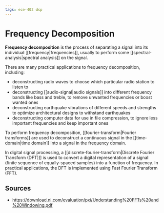 ```yaml
---
tags: ece-402 dsp
---
```


# Frequency Decomposition

**Frequency decomposition** is the process of separating a signal into its individual [[frequency|frequencies]], usually to perform some [[spectral-analysis|spectral analysis]] on the signal.

There are many practical applications to frequency decomposition, including:

- deconstructing radio waves to choose which particular radio station to listen to
- deconstructing [[audio-signal|audio signals]] into different frequency bands like bass and treble, to remove unwanted frequencies or boost wanted ones
- deconstructing earthquake vibrations of different speeds and strengths to optimize architectural designs to withstand earthquakes
- deconstructing computer data for use in file compression, to ignore less important frequencies and keep important ones

To perform frequency decomposition, [[fourier-transform|Fourier transforms]] are used to deconstruct a continuous signal in the [[time-domain|time domain]] into a signal in the frequency domain.

In digital signal processing, a [[discrete-fourier-transform|Discrete Fourier Transform (DFT)]] is used to convert a digital representation of a signal (finite sequence of equally-spaced samples) into a function of frequency. In practical applications, the DFT is implemented using Fast Fourier Transform (FFT).

## Sources

- <https://download.ni.com/evaluation/pxi/Understanding%20FFTs%20and%20Windowing.pdf>
